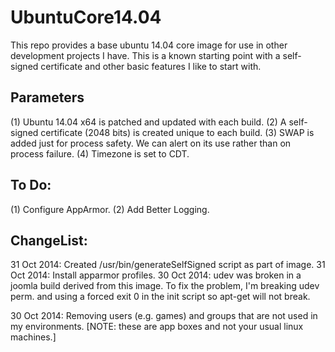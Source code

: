 UbuntuCore14.04
===============

This repo provides a base ubuntu 14.04 core image for use in other development projects I have.  This is a known starting point with
a self-signed certificate and other basic features I like to start with.

Parameters
----------
(1) Ubuntu 14.04 x64 is patched and updated with each build.
(2) A self-signed certificate (2048 bits) is created unique to each build.
(3) SWAP is added just for process safety.  We can alert on its use rather 
    than on process failure.
(4) Timezone is set to CDT.

To Do:
------
(1) Configure AppArmor.
(2) Add Better Logging.


ChangeList:
-----------
31 Oct 2014: Created /usr/bin/generateSelfSigned script as part of image.
31 Oct 2014: Install apparmor profiles.
30 Oct 2014: udev was broken in a joomla build derived from this image.
             To fix the problem, I'm breaking udev perm. and using a
             forced exit 0 in the init script so apt-get will not break.

30 Oct 2014: Removing users (e.g. games) and groups that are not used in
             my environments.  [NOTE: these are app boxes and not your
             usual linux machines.]
